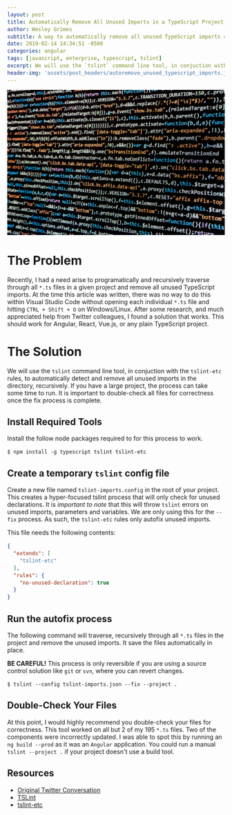 ```yaml
---
layout: post
title: Automatically Remove All Unused Imports in a TypeScript Project
author: Wesley Grimes
subtitle: A way to automatically remove all unused TypeScript imports across all files in a project
date: 2019-02-14 14:34:51 -0500
categories: angular
tags: [javascript, enterprise, typescript, tslint]
excerpt: We will use the `tslint` command line tool, in conjuction with the `tslint-etc` rules, to automatically detect and remove all unused imports in the directory, recursively. If you have a large project, the process can take some time to run. It is important to double-check all files for correctness once the fix process is complete.
header-img: 'assets/post_headers/autoremove_unused_typescript_imports.jpg'
---
```

![](/assets/post_headers/autoremove_unused_typescript_imports.jpg)
# The Problem

Recently, I had a need arise to programatically and recursively traverse through all `*.ts` files in a given project and remove all unused TypeScript imports. At the time this article was written, there was no way to do this within Visual Studio Code without opening each individual `*.ts` file and hitting `CTRL + Shift + O` on Windows/Linux. After some research, and much appreciated help from Twitter colleagues, I found a solution that works. This should work for Angular, React, Vue.js, or any plain TypeScript project.

# The Solution

We will use the `tslint` command line tool, in conjuction with the `tslint-etc` rules, to automatically detect and remove all unused imports in the directory, recursively. If you have a large project, the process can take some time to run. It is important to double-check all files for correctness once the fix process is complete.

## Install Required Tools

Install the follow node packages required to for this process to work. 

```shell
$ npm install -g typescript tslint tslint-etc
```

## Create a temporary `tslint` config file

Create a new file named `tslint-imports.config` in the root of your project. This creates a hyper-focused tslint process that will only check for unused declarations. It is _important to note_ that this will throw `tslint` errors on unused imports, parameters and variables. We are only using this for the `--fix` process. As such, the `tslint-etc` rules only autofix unused imports. 

This file needs the following contents:

```json
{
  "extends": [
    "tslint-etc"
  ],
  "rules": {
    "no-unused-declaration": true
  }
}
```

## Run the autofix process
The following command will traverse, recursively through all `*.ts` files in the project and remove the unused imports. It save the files automatically in place. 

**BE CAREFUL!** This process is only reversible if you are using a source control solution like `git` or `svn`, where you can revert changes.

```shell
$ tslint --config tslint-imports.json --fix --project .
```

## Double-Check Your Files

At this point, I would highly recommend you double-check your files for correctness. This tool worked on all but 2 of my 195 `*.ts` files. Two of the components were incorrectly updated. I was able to spot this by running an `ng build --prod` as it was an `Angular` application. You could run a manual `tslint --project .` if your project doesn't use a build tool.

## Resources

* [Original Twitter Conversation](https://twitter.com/wesgrimes/status/1096134870726774787)
* [TSLint](https://palantir.github.io/tslint/usage/cli/)
* [tslint-etc](https://cartant.github.io/tslint-etc/)